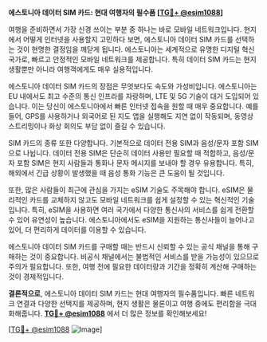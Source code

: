 **에스토니아 데이터 SIM 카드: 현대 여행자의 필수품 [[TG💪+ @esim1088](https://t.me/s/esim1088)]**

여행을 준비하면서 가장 신경 쓰이는 부분 중 하나는 바로 모바일 네트워크입니다. 현지에서 어떻게 인터넷을 사용할지 고민하다 보면, 에스토니아 데이터 SIM 카드를 선택하는 것이 현명한 결정임을 깨닫게 됩니다. 에스토니아는 세계적으로 유명한 디지털 혁신국가로, 빠르고 안정적인 모바일 네트워크를 제공합니다. 특히 데이터 SIM 카드는 현지 생활뿐만 아니라 여행객에게도 매우 실용적입니다.

에스토니아 데이터 SIM 카드의 장점은 무엇보다도 속도와 가성비입니다. 에스토니아는 EU 내에서도 최고 수준의 통신 인프라를 자랑하며, LTE 및 5G 기술이 대거 도입되어 있습니다. 이는 당신이 에스토니아에서 빠른 인터넷 접속을 원할 때 매우 중요합니다. 예를 들어, GPS를 사용하거나 외국어로 된 지도 앱을 실행해도 지연 없이 작동되며, 동영상 스트리밍이나 화상 회의도 부담 없이 즐길 수 있습니다. 

SIM 카드의 종류 또한 다양합니다. 기본적으로 데이터 전용 SIM과 음성/문자 포함 SIM으로 나뉩니다. 데이터 전용 SIM은 단순히 데이터 사용만 필요할 때 적합하고, 음성/문자 포함 SIM은 현지 사람들과 통화나 문자 메시지를 보내야 할 경우 유용합니다. 특히, 해외에서 긴급 상황이 발생했을 때 음성 통화 기능은 큰 도움이 될 것입니다.

또한, 많은 사람들이 최근에 관심을 가지는 eSIM 기술도 주목해야 합니다. eSIM은 물리적인 카드를 교체하지 않고도 모바일 네트워크를 쉽게 설정할 수 있는 혁신적인 기술입니다. 특히, eSIM을 사용하면 여러 국가에서 다양한 통신사의 서비스를 쉽게 전환할 수 있어 유연성이 높습니다. 에스토니아에서도 eSIM을 지원하는 통신사들이 늘어나고 있어, 더 편리하게 데이터를 이용할 수 있습니다.

에스토니아 데이터 SIM 카드를 구매할 때는 반드시 신뢰할 수 있는 공식 채널을 통해 구매하는 것이 중요합니다. 비공식 채널에서는 불법적인 서비스를 받을 가능성이 있으므로 주의가 필요합니다. 또한, 여행 전에 필요한 데이터량과 기간을 정확히 계산해 구매하는 것이 경제적입니다.

**결론적으로**, 에스토니아 데이터 SIM 카드는 현대 여행자의 필수품입니다. 빠른 네트워크 연결과 다양한 선택지를 제공하며, 현지 생활은 물론이고 여행 중에도 편리함을 극대화해줍니다. **[TG💪+ @esim1088](https://t.me/s/esim1088)** 에서 더 많은 정보를 확인해보세요!

[[TG💪+ @esim1088](https://t.me/s/esim1088) ![Image](https://i.postimg.cc/Y0z9fWf4/image.png)]